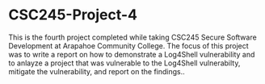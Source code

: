 # CSC245-Project-4
This is the fourth project completed while taking CSC245 Secure Software Development at Arapahoe Community College. The focus of this project was to write a report on how to demonstrate a Log4Shell vulnerability and to anlayze a project that was vulnerable to the Log4Shell vulnerabilty, mitigate the vulnerability, and report on the findings.. 

